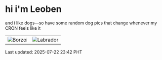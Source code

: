 # hi i'm Leoben

and i like dogs—so have some random dog pics that change whenever my CRON feels like it

|  |  |
|--------|----------|
| ![Borzoi](https://random-dog-vercel.vercel.app/api/random-borzoi?v=1753198946) | ![Labrador](https://random-dog-vercel.vercel.app/api/random-labrador?v=1753198946) |

Last updated: 2025-07-22 23:42 PHT
